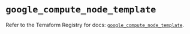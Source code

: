 # `google_compute_node_template`

Refer to the Terraform Registry for docs: [`google_compute_node_template`](https://registry.terraform.io/providers/hashicorp/google/6.14.1/docs/resources/compute_node_template).
